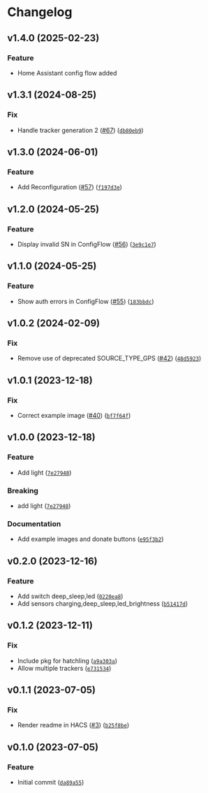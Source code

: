 # Changelog

<!--next-version-placeholder-->

## v1.4.0 (2025-02-23)

### Feature

* Home Assistant config flow added 

## v1.3.1 (2024-08-25)

### Fix

* Handle tracker generation 2 ([#67](https://github.com/eifinger/hass-fressnapf-tracker/issues/67)) ([`db80eb9`](https://github.com/eifinger/hass-fressnapf-tracker/commit/db80eb9448d7ef3ac61b5b10edbdc5d9ea8aa262))

## v1.3.0 (2024-06-01)

### Feature

* Add Reconfiguration ([#57](https://github.com/eifinger/hass-fressnapf-tracker/issues/57)) ([`f197d3e`](https://github.com/eifinger/hass-fressnapf-tracker/commit/f197d3e3b4de9fd6df68905074710f7b9ad38f8a))

## v1.2.0 (2024-05-25)

### Feature

* Display invalid SN in ConfigFlow ([#56](https://github.com/eifinger/hass-fressnapf-tracker/issues/56)) ([`3e9c1e7`](https://github.com/eifinger/hass-fressnapf-tracker/commit/3e9c1e7760139f1743d034a1f7f735b29c476673))

## v1.1.0 (2024-05-25)

### Feature

* Show auth errors in ConfigFlow ([#55](https://github.com/eifinger/hass-fressnapf-tracker/issues/55)) ([`183bbdc`](https://github.com/eifinger/hass-fressnapf-tracker/commit/183bbdc19c64479ad9e2ae479a77faf542b26d37))

## v1.0.2 (2024-02-09)

### Fix

* Remove use of deprecated SOURCE_TYPE_GPS ([#42](https://github.com/eifinger/hass-fressnapf-tracker/issues/42)) ([`48d5923`](https://github.com/eifinger/hass-fressnapf-tracker/commit/48d592378a5829c279f6dfa0f21ad550b18296db))

## v1.0.1 (2023-12-18)

### Fix

* Correct example image ([#40](https://github.com/eifinger/hass-fressnapf-tracker/issues/40)) ([`bf7f64f`](https://github.com/eifinger/hass-fressnapf-tracker/commit/bf7f64f4fa2f2e1e442338add66265c8c496dbe8))

## v1.0.0 (2023-12-18)

### Feature

* Add light ([`7e27948`](https://github.com/eifinger/hass-fressnapf-tracker/commit/7e27948d407d7b37c8f21eb7805cb14f5ce9b52c))

### Breaking

* add light ([`7e27948`](https://github.com/eifinger/hass-fressnapf-tracker/commit/7e27948d407d7b37c8f21eb7805cb14f5ce9b52c))

### Documentation

* Add example images and donate buttons ([`e95f3b2`](https://github.com/eifinger/hass-fressnapf-tracker/commit/e95f3b2a80ba1f84cf78221996c610c216682239))

## v0.2.0 (2023-12-16)

### Feature

* Add switch deep_sleep,led ([`0220ea8`](https://github.com/eifinger/hass-fressnapf-tracker/commit/0220ea8542d0b88e149b70c2204bc12e1d42139b))
* Add sensors charging,deep_sleep,led_brightness ([`b51417d`](https://github.com/eifinger/hass-fressnapf-tracker/commit/b51417de20f77504155eeb5aa0d94354b0944d83))

## v0.1.2 (2023-12-11)

### Fix

* Include pkg for hatchling ([`a9a303a`](https://github.com/eifinger/hass-fressnapf-tracker/commit/a9a303a4e5ba356d93275fcd5264aca59b5fda98))
* Allow multiple trackers ([`e731534`](https://github.com/eifinger/hass-fressnapf-tracker/commit/e73153444eeec4c35b622b8283313a419afd88a5))

## v0.1.1 (2023-07-05)

### Fix

* Render readme in HACS ([#3](https://github.com/eifinger/hass-fressnapf-tracker/issues/3)) ([`b25f8be`](https://github.com/eifinger/hass-fressnapf-tracker/commit/b25f8be293c8f8a5a296522db0e3083c4c6f528d))

## v0.1.0 (2023-07-05)

### Feature

* Initial commit ([`da89a55`](https://github.com/eifinger/hass-fressnapf-tracker/commit/da89a553f5a6170821817881a3450fd2e916a46a))
